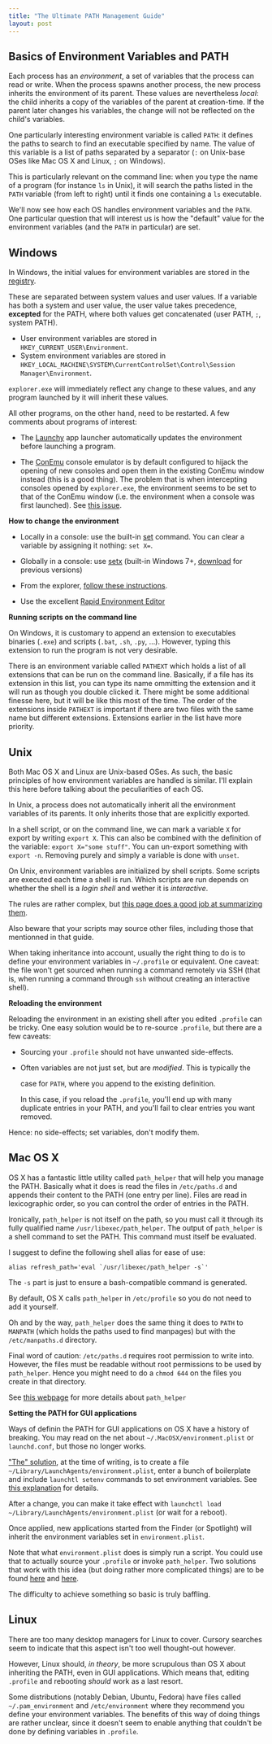 ```yaml
---
title: "The Ultimate PATH Management Guide"
layout: post
---
```


## Basics of Environment Variables and PATH

Each process has an *environment*, a set of variables that the process can read
or write. When the process spawns another process, the new process inherits the
environment of its parent. These values are nevertheless *local*: the child
inherits a copy of the variables of the parent at creation-time. If the parent
later changes his variables, the change will not be reflected on the child's
variables.

One particularly interesting environment variable is called `PATH`: it defines
the paths to search to find an executable specified by name. The value of this
variable is a list of paths separated by a separator (`:` on Unix-base OSes like
Mac OS X and Linux, `;` on Windows).

This is particularly relevant on the command line: when you type the name of a
program (for instance `ls` in Unix), it will search the paths listed in the
`PATH` variable (from left to right) until it finds one containing a `ls`
executable.

We'll now see how each OS handles environment variables and the `PATH`. One
particular question that will interest us is how the "default" value for the
environment variables (and the `PATH` in particular) are set.

## Windows

In Windows, the initial values for environment variables are stored in the
[registry].

[registry]: https://en.wikipedia.org/wiki/Windows_Registry

These are separated between system values and user values. If a variable has
both a system and user value, the user value takes precedence, **excepted** for
the PATH, where both values get concatenated (user PATH, `;`, system PATH).

- User environment variables are stored in `HKEY_CURRENT_USER\Environment`.
- System environment variables are stored in
  `HKEY_LOCAL_MACHINE\SYSTEM\CurrentControlSet\Control\Session
  Manager\Environment`.

`explorer.exe` will immediately reflect any change to these values, and any
program launched by it will inherit these values.

All other programs, on the other hand, need to be restarted. A few comments
about programs of interest:

- The [Launchy](http://www.launchy.net/) app launcher automatically updates the
  environment before launching a program.
  
- The [ConEmu](https://conemu.github.io/) console emulator is by default
  configured to hijack the opening of new consoles and open them in the existing
  ConEmu window instead (this is a good thing). The problem that is when
  intercepting consoles opened by `explorer.exe`, the environment seems to be set to
  that of the ConEmu window (i.e. the environment when a console was first
  launched). See [this issue](https://github.com/Maximus5/ConEmu/issues/468).

**How to change the environment**

- Locally in a console: use the built-in [set] command.
  You can clear a variable by assigning it nothing: `set X=`.

- Globally in a console: use [setx] (built-in Windows
  7+, [download][setx-dl] for previous versions)
  
- From the explorer, [follow these instructions][explorer].

- Use the excellent [Rapid Environment Editor][rapidee]

[set]: http://ss64.com/nt/set.html
[setx]: http://ss64.com/nt/setx.html
[setx-dl]: https://www.microsoft.com/en-us/download/details.aspx?id=18546
[explorer]: https://www.java.com/en/download/help/path.xml
[rapidee]: https://www.rapidee.com/en/about

**Running scripts on the command line**

On Windows, it is customary to append an extension to executables binaries
(`.exe`) and scripts (`.bat`, `.sh`, `.py`, ...). However, typing this extension
to run the program is not very desirable.

There is an environment variable called `PATHEXT` which holds a list of all
extensions that can be run on the command line. Basically, if a file has its
extension in this list, you can type its name ommitting the extension and it
will run as though you double clicked it. There might be some additional finesse
here, but it will be like this most of the time. The order of the extensions
inside `PATHEXT` is important if there are two files with the same name but
different extensions. Extensions earlier in the list have more priority.

## Unix

Both Mac OS X and Linux are Unix-based OSes. As such, the basic principles of
how environment variables are handled is similar. I'll explain this here before
talking about the peculiarities of each OS.

In Unix, a process does not automatically inherit all the environment variables
of its parents. It only inherits those that are explicitly exported.

In a shell script, or on the command line, we can mark a variable `X` for export
by writing `export X`. This can also be combined with the definition of the
variable: `export X="some stuff"`. You can un-export something with `export -n`.
Removing purely and simply a variable is done with `unset`.

On Unix, environment variables are initialized by shell scripts. Some scripts
are executed each time a shell is run. Which scripts are run depends on whether
the shell is a *login shell* and wether it is *interactive*.

The rules are rather complex,
but [this page does a good job at summarizing them][shell_init].

Also beware that your scripts may source other files, including those that
mentionned in that guide.

[shell_init]: https://github.com/rbenv/rbenv/wiki/Unix-shell-initialization

When taking inheritance into account, usually the right thing to do is to define
your environment variables in `~/.profile` or equivalent. One caveat: the file
won't get sourced when running a command remotely via SSH (that is, when running
a command through `ssh` without creating an interactive shell).

**Reloading the environment**

Reloading the environment in an existing shell after you edited `.profile` can
be tricky. One easy solution would be to re-source `.profile`, but there are a
few caveats:

- Sourcing your `.profile` should not have unwanted side-effects.

- Often variables are not just set, but are *modified*. This is typically the

  case for `PATH`, where you append to the existing definition.
  
  In this case, if you reload the `.profile`, you'll end up with many duplicate
  entries in your PATH, and you'll fail to clear entries you want removed.
  
Hence: no side-effects; set variables, don't modify them.

## Mac OS X

OS X has a fantastic little utility called `path_helper` that will help you
manage the PATH. Basically what it does is read the files in `/etc/paths.d` and
appends their content to the PATH (one entry per line). Files are read in
lexicographic order, so you can control the order of entries in the PATH.

Ironically, `path_helper` is not itself on the path, so you must call it through
its fully qualified name `/usr/libexec/path_helper`. The output of `path_helper`
is a shell command to set the PATH. This command must itself be evaluated.

I suggest to define the following shell alias for ease of use:

    alias refresh_path='eval `/usr/libexec/path_helper -s`'
    
The `-s` part is just to ensure a bash-compatible command is generated.

By default, OS X calls `path_helper` in `/etc/profile` so you do not need to add
it yourself.

Oh and by the way, `path_helper` does the same thing it does to `PATH` to
`MANPATH` (which holds the paths used to find manpages) but with the
`/etc/manpaths.d` directory.

Final word of caution: `/etc/paths.d` requires root permission to write into.
However, the files must be readable without root permissions to be used by
`path_helper`. Hence you might need to do a `chmod 644` on the files you create
in that directory.

See [this webpage][path_helper] for more details about `path_helper`

[path_helper]: http://www.softec.lu/site/DevelopersCorner/MasteringThePathHelper

**Setting the PATH for GUI applications**

Ways of definin the PATH for GUI applications on OS X have a history of
breaking. You may read on the net about `~/.MacOSX/environment.plist` or
`launchd.conf`, but those no longer works.

["The" solution][sol], at the time of writing, is to create a file
`~/Library/LaunchAgents/environment.plist`, enter a bunch of boilerplate and
include `launchtl setenv` commands to set environment variables.
See [this explanation][sol] for details.

After a change, you can make it take effect with `launchctl load
~/Library/LaunchAgents/environment.plist` (or wait for a reboot).

Once applied, new applications started from the Finder (or Spotlight) will
inherit the environment variables set in `environment.plist`.

Note that what `environment.plist` does is simply run a script. You could use
that to actually source your `.profile` or invoke `path_helper`. Two solutions
that work with this idea (but doing rather more complicated things) are to be
found [here][sync1] and [here][sync2].

[sol]: http://stackoverflow.com/a/26586170
[sync1]: http://stackoverflow.com/a/32405815
[sync2]: http://superuser.com/a/476960

The difficulty to achieve something so basic is truly baffling.

## Linux

There are too many desktop managers for Linux to cover. Cursory searches seem to
indicate that this aspect isn't too well thought-out however.

However, Linux should, *in theory*, be more scrupulous than OS X about
inheriting the PATH, even in GUI applications. Which means that, editing
`.profile` and rebooting *should* work as a last resort.

Some distributions (notably Debian, Ubuntu, Fedora) have files called
`~/.pam_environment` and `/etc/environment` where they recommend you define your
environment variables. The benefits of this way of doing things are rather
unclear, since it doesn't seem to enable anything that couldn't be done by
defining variables in `.profile`.
